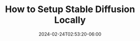 ---
date: '2024-02-24T02:53:20-06:00'
title: 'How to Setup Stable Diffusion Locally'
draft: true
tags: []
description: ""
---